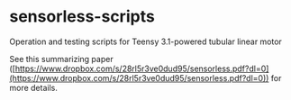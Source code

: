 # sensorless-scripts
Operation and testing scripts for Teensy 3.1-powered tubular linear motor

See this summarizing paper ([https://www.dropbox.com/s/28rl5r3ve0dud95/sensorless.pdf?dl=0](https://www.dropbox.com/s/28rl5r3ve0dud95/sensorless.pdf?dl=0)) for more details.
